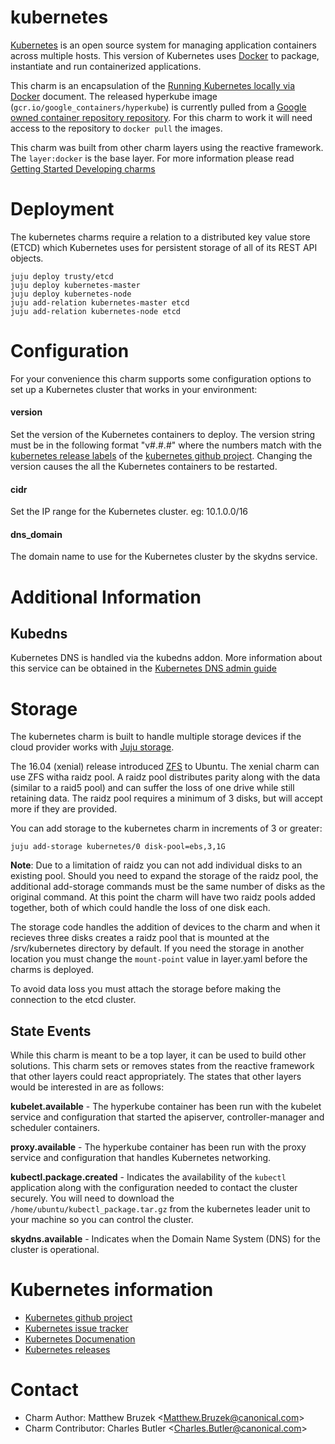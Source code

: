 # kubernetes

[Kubernetes](https://github.com/kubernetes/kubernetes) is an open
source system for managing application containers across multiple hosts.
This version of Kubernetes uses [Docker](http://www.docker.io/) to package,
instantiate and run containerized applications.

This charm is an encapsulation of the
[Running Kubernetes locally via
Docker](http://kubernetes.io/docs/getting-started-guides/docker)
document. The released hyperkube image (`gcr.io/google_containers/hyperkube`)
is currently pulled from a [Google owned container repository
repository](https://cloud.google.com/container-registry/).  For this charm to
work it will need access to the repository to `docker pull` the images.

This charm was built from other charm layers using the reactive framework. The
`layer:docker` is the base layer. For more information please read [Getting
Started Developing charms](https://jujucharms.com/docs/devel/developer-getting-started)

# Deployment
The kubernetes charms require a relation to a distributed key value store
(ETCD) which Kubernetes uses for persistent storage of all of its REST API
objects.

```
juju deploy trusty/etcd
juju deploy kubernetes-master
juju deploy kubernetes-node
juju add-relation kubernetes-master etcd
juju add-relation kubernetes-node etcd
```

# Configuration
For your convenience this charm supports some configuration options to set up
a Kubernetes cluster that works in your environment:  

#### version 

Set the version of the Kubernetes containers to deploy. The version string must
be in the following format "v#.#.#" where the numbers match with the
[kubernetes release labels](https://github.com/kubernetes/kubernetes/releases)
of the [kubernetes github project](https://github.com/kubernetes/kubernetes).
Changing the version causes the all the Kubernetes containers to be restarted.

#### cidr

Set the IP range for the Kubernetes cluster. eg: 10.1.0.0/16

#### dns_domain

The domain name to use for the Kubernetes cluster by the skydns service.

# Additional Information

## Kubedns

Kubernetes DNS is handled via the kubedns addon. More information about
this service can be obtained in the
[Kubernetes DNS admin guide](http://kubernetes.io/docs/admin/dns/ )


# Storage
The kubernetes charm is built to handle multiple storage devices if the cloud
provider works with
[Juju storage](https://jujucharms.com/docs/devel/charms-storage).

The 16.04 (xenial) release introduced [ZFS](https://en.wikipedia.org/wiki/ZFS)
to Ubuntu. The xenial charm can use ZFS witha raidz pool. A raidz pool
distributes parity along with the data (similar to a raid5 pool) and can suffer
the loss of one drive while still retaining data. The raidz pool requires a
minimum of 3 disks, but will accept more if they are provided.

You can add storage to the kubernetes charm in increments of 3 or greater:

```
juju add-storage kubernetes/0 disk-pool=ebs,3,1G
```

**Note**: Due to a limitation of raidz you can not add individual disks to an
existing pool. Should you need to expand the storage of the raidz pool, the
additional add-storage commands must be the same number of disks as the original
command. At this point the charm will have two raidz pools added together, both
of which could handle the  loss of one disk each.

The storage code handles the addition of devices to the charm and when it
recieves three disks creates a raidz pool that is mounted at the /srv/kubernetes
directory by default. If you need the storage in another location you must
change the `mount-point` value in layer.yaml before the charms is deployed.

To avoid data loss you must attach the storage before making the connection to
the etcd cluster.

## State Events
While this charm is meant to be a top layer, it can be used to build other
solutions.  This charm sets or removes states from the reactive framework that
other layers could react appropriately. The states that other layers would be
interested in are as follows:

**kubelet.available** - The hyperkube container has been run with the kubelet
service and configuration that started the apiserver, controller-manager and
scheduler containers.

**proxy.available** - The hyperkube container has been run with the proxy
service and configuration that handles Kubernetes networking.

**kubectl.package.created** - Indicates the availability of the `kubectl`
application along with the configuration needed to contact the cluster
securely. You will need to download the `/home/ubuntu/kubectl_package.tar.gz`
from the kubernetes leader unit to your machine so you can control the cluster.

**skydns.available** - Indicates when the Domain Name System (DNS) for the
cluster is operational.


# Kubernetes information

 - [Kubernetes github project](https://github.com/kubernetes/kubernetes)
 - [Kubernetes issue tracker](https://github.com/kubernetes/kubernetes/issues)
 - [Kubernetes Documenation](http://kubernetes.io/docs/)
 - [Kubernetes releases](https://github.com/kubernetes/kubernetes/releases)

# Contact

 * Charm Author: Matthew Bruzek &lt;Matthew.Bruzek@canonical.com&gt;
 * Charm Contributor: Charles Butler &lt;Charles.Butler@canonical.com&gt;
